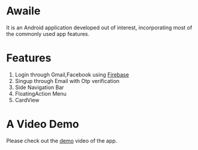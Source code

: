 
# Awaile
It is an Android application developed out of interest, incorporating most of the commonly used app features.

# Features
1. Login through Gmail,Facebook using [Firebase](https://firebase.google.com/?gclid=Cj0KCQjwzbv7BRDIARIsAM-A6-2Z2uP7g2wPBV5QfnRQ6A5O9cm7kaT4RrqB1tXigicMx0jnhwPJQRIaAsPxEALw_wcB)
2. Singup through Email with Otp verification
3. Side Navigation Bar
4. FloatingAction Menu
5. CardView

# A Video Demo
Please check out the [demo](https://www.example.com) video of the app.
